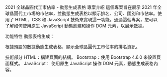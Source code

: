 2021 全球晶圓代工市佔率 - 動態生成表格
專案介紹
這個專案旨在展示 2021 年全球晶圓代工市場的市佔率，並動態生成表格以顯示排名、公司、國別和市佔率。使用了 HTML、CSS 和 JavaScript 技術來實現這一功能。通過這個專案，您可以了解如何使用原生 JavaScript 動態創建和操作 DOM 元素，以展示數據。

功能特性
動態表格生成：

根據預設的數據動態生成表格，顯示全球晶圓代工市佔率的排名資訊。

技術部分
HTML：構建頁面的結構。
Bootstrap：使用 Bootstrap 4.6.0 來設置頁面樣式。
JavaScript：
使用原生 JavaScript 操作 DOM 元素，動態生成表格內容。
